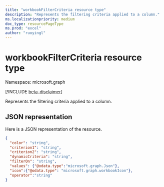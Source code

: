 ```yaml
---
title: "workbookFilterCriteria resource type"
description: "Represents the filtering criteria applied to a column."
ms.localizationpriority: medium
doc_type: resourcePageType
ms.prod: "excel"
author: "ruoyingl"
---
```


# workbookFilterCriteria resource type

Namespace: microsoft.graph

[!INCLUDE [beta-disclaimer](../../includes/beta-disclaimer.md)]

Represents the filtering criteria applied to a column.

## JSON representation

Here is a JSON representation of the resource.

<!-- {
  "blockType": "resource",
  "optionalProperties": [

  ],
  "@odata.type": "microsoft.graph.workbookFilterCriteria"
}-->

```json
{
  "color": "string",
  "criterion1": "string",
  "criterion2": "string",
  "dynamicCriteria": "string",
  "filterOn": "string",
  "values": {"@odata.type":"microsoft.graph.Json"},
  "icon":{"@odata.type": "microsoft.graph.workbookIcon"},
  "operator":"string"
}
```



